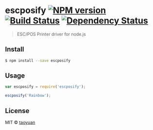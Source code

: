 # escposify [![NPM version][npm-image]][npm-url] [![Build Status][travis-image]][travis-url] [![Dependency Status][daviddm-image]][daviddm-url]
> ESC/POS Printer driver for node.js


## Install

```sh
$ npm install --save escposify
```


## Usage

```js
var escposify = require('escposify');

escposify('Rainbow');
```

## License

MIT © [taoyuan]()


[npm-image]: https://badge.fury.io/js/escposify.svg
[npm-url]: https://npmjs.org/package/escposify
[travis-image]: https://travis-ci.org/taoyuan/escposify.svg?branch=master
[travis-url]: https://travis-ci.org/taoyuan/escposify
[daviddm-image]: https://david-dm.org/taoyuan/escposify.svg?theme=shields.io
[daviddm-url]: https://david-dm.org/taoyuan/escposify
